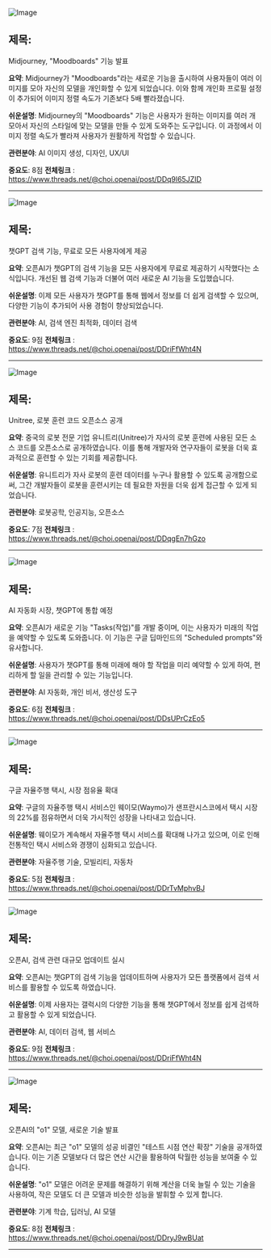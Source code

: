 ![Image](https://scontent-iad3-1.cdninstagram.com/v/t51.71878-15/470684643_1293601131680491_5877779986949833144_n.jpg?stp=dst-jpg_e35_tt6&_nc_cat=111&ccb=1-7&_nc_sid=18de74&_nc_ohc=iw64yCjPvnkQ7kNvgEJNCIr&_nc_zt=23&_nc_ht=scontent-iad3-2.cdninstagram.com&edm=ACx9VUEEAAAA&_nc_gid=AHsgedVoKAzuptzdJcG8XM-&oh=00_AYAzCi9a7yCYf2j9-HJzvHN8e-dfQm2ra95T_XH7IgYQnQ&oe=6767DDBA)

## 제목:
Midjourney, "Moodboards" 기능 발표

**요약**:
Midjourney가 "Moodboards"라는 새로운 기능을 출시하여 사용자들이 여러 이미지를 모아 자신의 모델을 개인화할 수 있게 되었습니다. 이와 함께 개인화 프로필 설정이 추가되어 이미지 정렬 속도가 기존보다 5배 빨라졌습니다.

**쉬운설명**:
Midjourney의 "Moodboards" 기능은 사용자가 원하는 이미지를 여러 개 모아서 자신의 스타일에 맞는 모델을 만들 수 있게 도와주는 도구입니다. 이 과정에서 이미지 정렬 속도가 빨라져 사용자가 원활하게 작업할 수 있습니다.

**관련분야**:
AI 이미지 생성, 디자인, UX/UI

**중요도**: 8점
**전체링크** : https://www.threads.net/@choi.openai/post/DDq9l65JZID

---

![Image](https://scontent-iad3-1.cdninstagram.com/v/t51.29350-15/470673112_4108325869403205_6280937631670322296_n.jpg?stp=dst-jpg_e35_tt6&_nc_cat=100&ccb=1-7&_nc_sid=18de74&_nc_ohc=z98vhJH9S5cQ7kNvgHUAa2C&_nc_zt=23&_nc_ht=scontent-iad3-2.cdninstagram.com&edm=ACx9VUEEAAAA&_nc_gid=AHsgedVoKAzuptzdJcG8XM-&oh=00_AYCF1ZZEnCAqad-ET0QcrHq-F2KRCROGHg4HjU0rVn1KIQ&oe=6767D32B)

## 제목:
챗GPT 검색 기능, 무료로 모든 사용자에게 제공

**요약**:
오픈AI가 챗GPT의 검색 기능을 모든 사용자에게 무료로 제공하기 시작했다는 소식입니다. 개선된 웹 검색 기능과 더불어 여러 새로운 AI 기능을 도입했습니다.

**쉬운설명**:
이제 모든 사용자가 챗GPT를 통해 웹에서 정보를 더 쉽게 검색할 수 있으며, 다양한 기능이 추가되어 사용 경험이 향상되었습니다.

**관련분야**:
AI, 검색 엔진 최적화, 데이터 검색

**중요도**: 9점
**전체링크** : https://www.threads.net/@choi.openai/post/DDriFfWht4N

---

![Image](https://scontent-iad3-2.cdninstagram.com/v/t51.71878-15/470723326_1277880933444929_4269140616548418304_n.jpg?stp=dst-jpg_e35_tt6&_nc_cat=102&ccb=1-7&_nc_sid=18de74&_nc_ohc=669r0uL72t4Q7kNvgFdrTr2&_nc_zt=23&_nc_ht=scontent-iad3-1.cdninstagram.com&edm=ACx9VUEEAAAA&_nc_gid=AHsgedVoKAzuptzdJcG8XM-&oh=00_AYCZArErG90j2MtbFyEcGCubShBNBdaC9Hfmvip5T6Sq7Q&oe=6767D267)

## 제목:
Unitree, 로봇 훈련 코드 오픈소스 공개

**요약**:
중국의 로봇 전문 기업 유니트리(Unitree)가 자사의 로봇 훈련에 사용된 모든 소스 코드를 오픈소스로 공개하였습니다. 이를 통해 개발자와 연구자들이 로봇을 더욱 효과적으로 훈련할 수 있는 기회를 제공합니다.

**쉬운설명**:
유니트리가 자사 로봇의 훈련 데이터를 누구나 활용할 수 있도록 공개함으로써, 그간 개발자들이 로봇을 훈련시키는 데 필요한 자원을 더욱 쉽게 접근할 수 있게 되었습니다.

**관련분야**:
로봇공학, 인공지능, 오픈소스

**중요도**: 7점
**전체링크** : https://www.threads.net/@choi.openai/post/DDqgEn7hGzo

---

![Image](https://scontent-iad3-2.cdninstagram.com/v/t51.29350-15/470672876_1037412734366943_4601019619415119378_n.jpg?stp=dst-jpg_e35_tt6&_nc_cat=104&ccb=1-7&_nc_sid=18de74&_nc_ohc=fppkDf7Hcf0Q7kNvgFBSlU2&_nc_zt=23&_nc_ht=scontent-iad3-1.cdninstagram.com&edm=ACx9VUEEAAAA&_nc_gid=AHsgedVoKAzuptzdJcG8XM-&oh=00_AYVzRpeG_OY6EXS_G3xV7QmKch5qiujvZVtF89ZaWSLuA&oe=6767C8F3)

## 제목:
AI 자동화 시장, 챗GPT에 통합 예정

**요약**:
오픈AI가 새로운 기능 "Tasks(작업)"를 개발 중이며, 이는 사용자가 미래의 작업을 예약할 수 있도록 도와줍니다. 이 기능은 구글 딥마인드의 "Scheduled prompts"와 유사합니다.

**쉬운설명**:
사용자가 챗GPT를 통해 미래에 해야 할 작업을 미리 예약할 수 있게 하여, 편리하게 할 일을 관리할 수 있는 기능입니다.

**관련분야**:
AI 자동화, 개인 비서, 생산성 도구

**중요도**: 6점
**전체링크** : https://www.threads.net/@choi.openai/post/DDsUPrCzEo5

---

![Image](https://scontent-iad3-1.cdninstagram.com/v/t51.29350-15/470675776_190123086074/?) 

## 제목:
구글 자율주행 택시, 시장 점유율 확대

**요약**:
구글의 자율주행 택시 서비스인 웨이모(Waymo)가 샌프란시스코에서 택시 시장의 22%를 점유하면서 더욱 가시적인 성장을 나타내고 있습니다.

**쉬운설명**:
웨이모가 계속해서 자율주행 택시 서비스를 확대해 나가고 있으며, 이로 인해 전통적인 택시 서비스와 경쟁이 심화되고 있습니다.

**관련분야**:
자율주행 기술, 모빌리티, 자동차

**중요도**: 5점
**전체링크** : https://www.threads.net/@choi.openai/post/DDrTvMphvBJ

---

![Image](https://scontent-iad3-1.cdninstagram.com/v/t51.71878-15/470804815_565103966415843_6737041744474952353_n.jpg?stp=dst-jpg_e35_tt6&_nc_cat=101&ccb=1-7&_nc_sid=18de74&_nc_ohc=hX8kXtTR8HAQ7kNvgFYG01N&_nc_zt=23&_nc_ht=scontent-iad3-1.cdninstagram.com&edm=ACx9VUEEAAAA&_nc_gid=AHsgedVoKAzuptzdJcG8XM-&oh=00_AYBiF4Jf1RBQXYE2fro1Fs8mFf35xOOVAvdmtbwWn4SoBLg&oe=6767B67B)

## 제목:
오픈AI, 검색 관련 대규모 업데이트 실시

**요약**:
오픈AI는 챗GPT의 검색 기능을 업데이트하며 사용자가 모든 플랫폼에서 검색 서비스를 활용할 수 있도록 하였습니다.

**쉬운설명**:
이제 사용자는 갤럭시의 다양한 기능을 통해 챗GPT에서 정보를 쉽게 검색하고 활용할 수 있게 되었습니다.

**관련분야**:
AI, 데이터 검색, 웹 서비스

**중요도**: 9점
**전체링크** : https://www.threads.net/@choi.openai/post/DDriFfWht4N

---

![Image](https://scontent-iad3-2.cdninstagram.com/v/t51.71878-15/470672921_180751673702561_1791828727747897655_n.jpg?stp=dst-jpg_e35_tt6&_nc_cat=105&ccb=1-7&_nc_sid=18de74&_nc_ohc=Mw6PotxErr8Q7kNvgGxSBLj&_nc_zt=23&_nc_ht=scontent-iad3-2.cdninstagram.com&edm=ACx9VUEEAAAA&_nc_gid=AHsgedVoKAzuptzdJcG8XM-&oh=00_AYCWsq7MI4PYfe4UN4cxVEFW7xBaBOsmTQy9XeNGNJgBnQ&oe=6767BCF7)

## 제목:
오픈AI의 "o1" 모델, 새로운 기술 발표

**요약**:
오픈AI는 최근 "o1" 모델의 성공 비결인 "테스트 시점 연산 확장" 기술을 공개하였습니다. 이는 기존 모델보다 더 많은 연산 시간을 활용하여 탁월한 성능을 보여줄 수 있습니다.

**쉬운설명**:
"o1" 모델은 어려운 문제를 해결하기 위해 계산을 더욱 늘릴 수 있는 기술을 사용하여, 작은 모델도 더 큰 모델과 비슷한 성능을 발휘할 수 있게 합니다.

**관련분야**:
기계 학습, 딥러닝, AI 모델

**중요도**: 8점
**전체링크** : https://www.threads.net/@choi.openai/post/DDryJ9wBUat

---